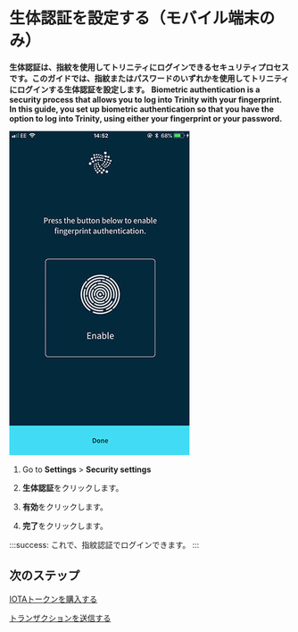 # 生体認証を設定する（モバイル端末のみ）
<!-- # Set up biometric authentication (mobile devices only) -->

**生体認証は、指紋を使用してトリニティにログインできるセキュリティプロセスです。このガイドでは、指紋またはパスワードのいずれかを使用してトリニティにログインする生体認証を設定します。**
**Biometric authentication is a security process that allows you to log into Trinity with your fingerprint. In this guide, you set up biometric authentication so that you have the option to log into Trinity, using either your fingerprint or your password.**

![Biometric authentication](../images/2fa.jpg)

1. Go to **Settings** > **Security settings**

2. **生体認証**をクリックします。
<!-- 2. Click **Biometric authentication** -->

3. **有効**をクリックします。
<!-- 3. Click **Enable** -->

4. **完了**をクリックします。
<!-- 4. Click **Done** -->

:::success:
これで、指紋認証でログインできます。
:::
<!-- :::success: -->
<!-- Now you can log in with your fingerprint. -->
<!-- ::: -->

## 次のステップ
<!-- ## Next steps -->

[IOTAトークンを購入する](../how-to-guides/buy-iota.md)
<!-- [Buy IOTA tokens](../how-to-guides/buy-iota.md). -->

[トランザクションを送信する](../how-to-guides/send-a-transaction.md)
<!-- [Send a transaction](../how-to-guides/send-a-transaction.md). -->
